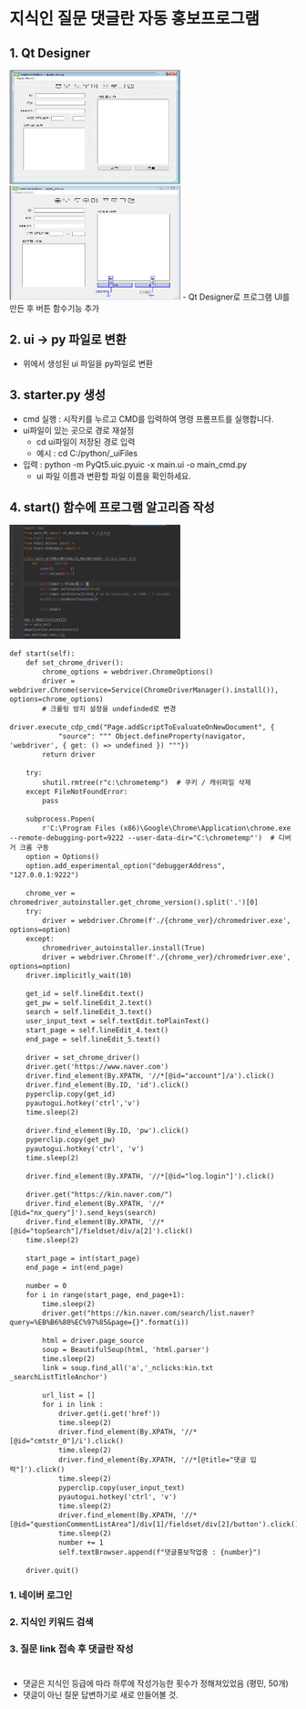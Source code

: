 # 지식인 질문 댓글란 자동 홍보프로그램

## 1. Qt Designer
<img src="image\auto_PR_1.png" width="300" height="200">
<img src="image\auto_PR_2.png" width="300" height="200">
- Qt Designer로 프로그램 UI를 만든 후 버튼 함수기능 추가

## 2. ui -> py 파일로 변환

- 위에서 생성된 ui 파일을 py파일로 변환

## 3. starter.py 생성
- cmd 실행 : 시작키를 누르고 CMD를 입력하여 명령 프롬프트를 실행합니다.
- ui파일이 있는 곳으로 경로 재설정
    - cd ui파일이 저장된 경로 입력
    - 예시 : cd C:/python/_uiFiles
- 입력 : python -m PyQt5.uic.pyuic -x main.ui -o main_cmd.py
    - ui 파일 이름과 변환할 파일 이름을 확인하세요.


## 4. start() 함수에 프로그램 알고리즘 작성
<img src="image\auto_PR_3.png" width="300" height="200">

```
def start(self):
    def set_chrome_driver():
        chrome_options = webdriver.ChromeOptions()
        driver = webdriver.Chrome(service=Service(ChromeDriverManager().install()), options=chrome_options)
        # 크롤링 방지 설정을 undefinded로 변경
        driver.execute_cdp_cmd("Page.addScriptToEvaluateOnNewDocument", {
            "source": """ Object.defineProperty(navigator, 'webdriver', { get: () => undefined }) """})
        return driver

    try:
        shutil.rmtree(r"c:\chrometemp")  # 쿠키 / 캐쉬파일 삭제
    except FileNotFoundError:
        pass

    subprocess.Popen(
        r'C:\Program Files (x86)\Google\Chrome\Application\chrome.exe --remote-debugging-port=9222 --user-data-dir="C:\chrometemp"')  # 디버거 크롬 구동
    option = Options()
    option.add_experimental_option("debuggerAddress", "127.0.0.1:9222")

    chrome_ver = chromedriver_autoinstaller.get_chrome_version().split('.')[0]
    try:
        driver = webdriver.Chrome(f'./{chrome_ver}/chromedriver.exe', options=option)
    except:
        chromedriver_autoinstaller.install(True)
        driver = webdriver.Chrome(f'./{chrome_ver}/chromedriver.exe', options=option)
    driver.implicitly_wait(10)

    get_id = self.lineEdit.text()
    get_pw = self.lineEdit_2.text()
    search = self.lineEdit_3.text()
    user_input_text = self.textEdit.toPlainText()
    start_page = self.lineEdit_4.text()
    end_page = self.lineEdit_5.text()

    driver = set_chrome_driver()
    driver.get('https://www.naver.com')
    driver.find_element(By.XPATH, '//*[@id="account"]/a').click()
    driver.find_element(By.ID, 'id').click()
    pyperclip.copy(get_id)
    pyautogui.hotkey('ctrl','v')
    time.sleep(2)

    driver.find_element(By.ID, 'pw').click()
    pyperclip.copy(get_pw)
    pyautogui.hotkey('ctrl', 'v')
    time.sleep(2)

    driver.find_element(By.XPATH, '//*[@id="log.login"]').click()

    driver.get("https://kin.naver.com/")
    driver.find_element(By.XPATH, '//*[@id="nx_query"]').send_keys(search)
    driver.find_element(By.XPATH, '//*[@id="topSearch"]/fieldset/div/a[2]').click()
    time.sleep(2)

    start_page = int(start_page)
    end_page = int(end_page)

    number = 0
    for i in range(start_page, end_page+1):
        time.sleep(2)
        driver.get("https://kin.naver.com/search/list.naver?query=%EB%B6%80%EC%97%85&page={}".format(i))

        html = driver.page_source
        soup = BeautifulSoup(html, 'html.parser')
        time.sleep(2)
        link = soup.find_all('a','_nclicks:kin.txt _searchListTitleAnchor')

        url_list = []
        for i in link :
            driver.get(i.get('href'))
            time.sleep(2)
            driver.find_element(By.XPATH, '//*[@id="cmtstr_0"]/i').click()
            time.sleep(2)
            driver.find_element(By.XPATH, '//*[@title="댓글 입력"]').click()
            time.sleep(2)
            pyperclip.copy(user_input_text)
            pyautogui.hotkey('ctrl', 'v')
            time.sleep(2)
            driver.find_element(By.XPATH, '//*[@id="questionCommentListArea"]/div[1]/fieldset/div[2]/button').click()
            time.sleep(2)
            number += 1
            self.textBrowser.append(f"댓글홍보작업중 : {number}")

    driver.quit()
```

### 1. 네이버 로그인
### 2. 지식인 키워드 검색
### 3. 질문 link 접속 후 댓글란 작성  

# 
- 댓글은 지식인 등급에 따라 하루에 작성가능한 횟수가 정해져있었음 (평민, 50개)
- 댓글이 아닌 질문 답변하기로 새로 만들어볼 것.
